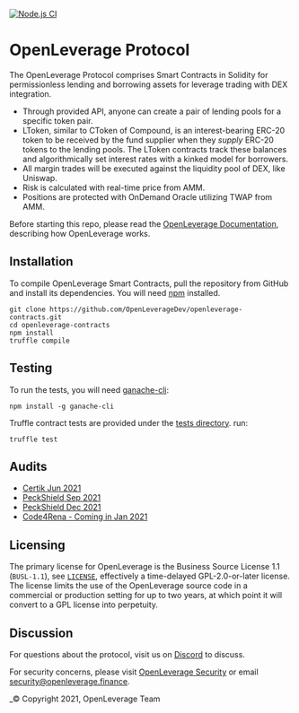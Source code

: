 [![Node.js CI](https://github.com/OpenLeverageDev/openleverage-contracts/actions/workflows/node.js.yml/badge.svg?branch=main)](https://github.com/OpenLeverageDev/openleverage-contracts/actions/workflows/node.js.yml)


OpenLeverage Protocol
=================

The OpenLeverage Protocol comprises Smart Contracts in Solidity for permissionless lending and borrowing assets for leverage trading with DEX integration.

- Through provided API, anyone can create a pair of lending pools for a specific token pair.
- LToken, similar to CToken of Compound, is an interest-bearing ERC-20 token to be received by the fund supplier when they *supply* ERC-20 tokens to the lending pools. The LToken contracts track these balances and algorithmically set interest rates with a kinked model for borrowers.
- All margin trades will be executed against the liquidity pool of DEX, like Uniswap.
- Risk is calculated with real-time price from AMM.
- Positions are protected with OnDemand Oracle utilizing TWAP from AMM.

Before starting this repo, please read the [OpenLeverage Documentation](https://docs.openleverage.finance), describing how OpenLeverage works.

Installation
------------
To compile OpenLeverage Smart Contracts, pull the repository from GitHub and install its dependencies. You will need [npm](https://docs.npmjs.com/cli/install) installed.

    git clone https://github.com/OpenLeverageDev/openleverage-contracts.git
    cd openleverage-contracts
    npm install
    truffle compile

Testing
-------
To run the tests, you will need [ganache-cli](https://github.com/trufflesuite/ganache-cli):

    npm install -g ganache-cli

Truffle contract tests are provided under the [tests directory](https://github.com/OpenLeverageDev/openleverage-contracts/tree/main/test). run:
 
    truffle test

Audits
----------
- [Certik Jun 2021](/audits/REP-OpenLeverage-Protocol-2021-06-24.pdf)
- [PeckShield Sep 2021](https://github.com/peckshield/publications/blob/master/audit_reports/PeckShield-Audit-Report-OpenLeverage-v1.0.pdf)
- [PeckShield Dec 2021](https://github.com/peckshield/publications/blob/master/audit_reports/PeckShield-Audit-Report-OpenLeverage-1.0.1.pdf)
- [Code4Rena - Coming in Jan 2021](https://code4rena.com/contests/2022-01-openleverage-contest)

Licensing
----------
The primary license for OpenLeverage is the Business Source License 1.1 (`BUSL-1.1`), see [`LICENSE`](./LICENSE), effectively a time-delayed GPL-2.0-or-later license. The license limits the use of the OpenLeverage source code in a commercial or production setting for up to two years, at which point it will convert to a GPL license into perpetuity.

Discussion
----------

For questions about the protocol, visit us on [Discord](https://discord.gg/openleverage) to discuss.

For security concerns, please visit [OpenLeverage Security](https://docs.openleverage.finance/main/dev/security) or email [security@openleverage.finance](mailto:security@openleverage.finance).

_© Copyright 2021, OpenLeverage Team
